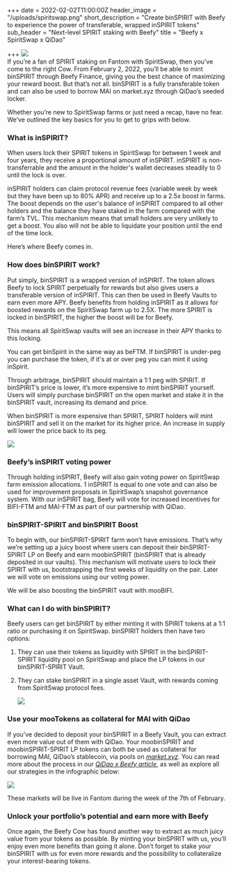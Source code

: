 +++
date = 2022-02-02T11:00:00Z
header_image = "/uploads/spiritswap.png"
short_description = "Create binSPIRIT with Beefy to experience the power of transferable, wrapped inSPIRIT tokens"
sub_header = "Next-level SPIRIT staking with Beefy"
title = "Beefy x SpiritSwap x QiDao"

+++
![](/uploads/spiritswap.png)  
If you’re a fan of SPIRIT staking on Fantom with SpiritSwap, then you’ve come to the right Cow. From February 2, 2022, you’ll be able to mint binSPIRIT through Beefy Finance, giving you the best chance of maximizing your reward boost. But that’s not all. binSPIRIT is a fully transferable token and can also be used to borrow MAI on market.xyz through QiDao’s seeded locker.

Whether you’re new to SpiritSwap farms or just need a recap, have no fear. We’ve outlined the key basics for you to get to grips with below.

### What is inSPIRIT?

When users lock their SPIRIT tokens in SpiritSwap for between 1 week and four years, they receive a proportional amount of inSPIRIT. inSPIRIT is non-transferrable and the amount in the holder's wallet decreases steadily to 0 until the lock is over.

inSPIRIT holders can claim protocol revenue fees (variable week by week but they have been up to 80% APR) and receive up to a 2.5x boost in farms. The boost depends on the user's balance of inSPIRIT compared to all other holders and the balance they have staked in the farm compared with the farm’s TVL. This mechanism means that small holders are very unlikely to get a boost. You also will not be able to liquidate your position until the end of the time lock.

Here’s where Beefy comes in.

### How does binSPIRIT work?

Put simply, binSPIRIT is a wrapped version of inSPIRIT. The token allows Beefy to lock SPIRIT perpetually for rewards but also gives users a transferable version of inSPIRIT. This can then be used in Beefy Vaults to earn even more APY. Beefy benefits from holding inSPIRIT as it allows for boosted rewards on the SpiritSwap farm up to 2.5X. The more SPIRIT is locked in binSPIRIT, the higher the boost will be for Beefy.

This means all SpiritSwap vaults will see an increase in their APY thanks to this locking.

You can get binSpirit in the same way as beFTM. If binSPIRIT is under-peg you can purchase the token, if it's at or over peg you can mint it using inSpirit.

Through arbitrage, binSPIRIT should maintain a 1:1 peg with SPIRIT. If binSPIRIT’s price is lower, it’s more expensive to mint binSPIRIT yourself. Users will simply purchase binSPIRIT on the open market and stake it in the binSPIRIT vault, increasing its demand and price.

When binSPIRIT is more expensive than SPIRIT, SPIRIT holders will mint binSPIRIT and sell it on the market for its higher price. An increase in supply will lower the price back to its peg.

![](/uploads/mint_binspirit.png)

### Beefy’s inSPIRIT voting power

Through holding inSPIRIT, Beefy will also gain voting power on SpiritSwap farm emission allocations. 1 inSPIRIT is equal to one vote and can also be used for improvement proposals in SpiritSwap’s snapshot governance system. With our inSPIRIT bag, Beefy will vote for increased incentives for BIFI-FTM and MAI-FTM as part of our partnership with QiDao.

### binSPIRIT-SPIRIT and binSPIRIT Boost

To begin with, our binSPIRIT-SPIRIT farm won’t have emissions. That’s why we’re setting up a juicy boost where users can deposit their binSPIRIT-SPIRIT LP on Beefy and earn moobinSPIRIT (binSPIRIT that is already deposited in our vaults). This mechanism will motivate users to lock their SPIRIT with us, bootstrapping the first weeks of liquidity on the pair. Later we will vote on emissions using our voting power.

We will be also boosting the binSPIRIT vault with mooBIFI.

### What can I do with binSPIRIT?

Beefy users can get binSPIRIT by either minting it with SPIRIT tokens at a 1:1 ratio or purchasing it on SpiritSwap. binSPIRIT holders then have two options:

1. They can use their tokens as liquidity with SPIRIT in the binSPIRIT-SPIRIT liquidity pool on SpiritSwap and place the LP tokens in our binSPIRIT-SPIRIT Vault.
2. They can stake binSPIRIT in a single asset Vault, with rewards coming from SpiritSwap protocol fees.

   ![](/uploads/vaults.png)

### Use your mooTokens as collateral for MAI with QiDao

If you’ve decided to deposit your binSPIRIT in a Beefy Vault, you can extract even more value out of them with QiDao. Your moobinSPIRIT and moobinSPIRIT-SPIRIT LP tokens can both be used as collateral for borrowing MAI, QiDao’s stablecoin, via pools on [_market.xyz_](http://market.xyz). You can read more about the process in our [_QiDao x Beefy article_](https://blog.beefy.finance/articles/your-mootokens-are-really-valuable-now-even-more/), as well as explore all our strategies in the infographic below:

![](/uploads/ingographic.png)

These markets will be live in Fantom during the week of the 7th of February.

### Unlock your portfolio’s potential and earn more with Beefy

Once again, the Beefy Cow has found another way to extract as much juicy value from your tokens as possible. By minting your binSPIRIT with us, you’ll enjoy even more benefits than going it alone. Don’t forget to stake your binSPIRIT with us for even more rewards and the possibility to collateralize your interest-bearing tokens.